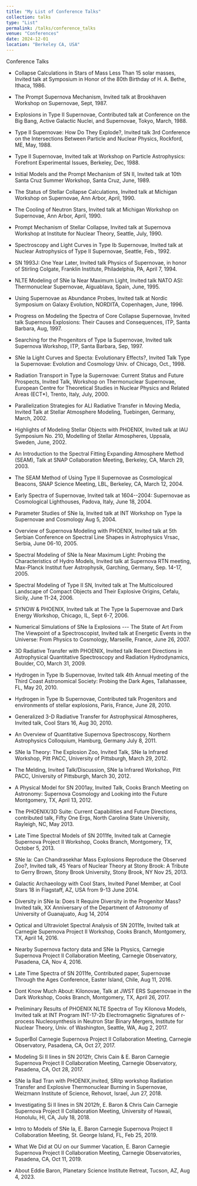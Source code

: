 ```yaml
---
title: "My List of Conference Talks"
collection: talks
type: "List"
permalink: /talks/conference_talks
venue: "Conferences"
date: 2024-12-01
location: "Berkeley CA, USA"
---
```


Conference Talks

* Collapse Calculations in Stars of Mass Less Than 15 solar masses,
Invited talk at Symposium in Honor of the 80th Birthday of H. A. Bethe, Ithaca, 1986.

* The Prompt Supernova Mechanism, Invited talk at Brookhaven Workshop on
Supernovae, Sept, 1987.

* Explosions in Type II Supernovae,  Contributed talk at Conference on the Big Bang,
Active Galactic Nuclei, and Supernovae, Tokyo, March, 1988.

* Type II Supernovae: How Do They Explode?,  Invited talk 3rd Conference on
the Intersections Between Particle and Nuclear Physics, Rockford, ME,
May, 1988.

* Type II Supernovae, Invited talk at Workshop on Particle Astrophysics:
Forefront Experimental Issues, Berkeley, Dec, 1988.

* Initial Models and the Prompt
Mechanism of SN II, Invited talk at 10th Santa Cruz Summer Workshop, Santa Cruz,
June, 1989.

* The Status of Stellar Collapse Calculations, Invited talk at
  Michigan
Workshop on Supernovae, Ann Arbor, April, 1990.

* The Cooling of Neutron Stars, Invited talk at Michigan
Workshop on Supernovae, Ann Arbor, April, 1990.

* Prompt Mechanism of Stellar Collapse, Invited talk at Supernova Workshop at
Institute for Nuclear Theory, Seattle, July, 1990.

* Spectroscopy and Light Curves in Type Ib Supernovae, Invited
  talk at Nuclear
Astrophysics of Type II Supernovae, Seattle, Feb., 1992.

* SN 1993J: One Year Later, Invited talk  Physics of
Supernovae, in honor of Stirling Colgate, Franklin Institute,
Philadelphia, PA, April 7, 1994.

* NLTE Modeling of SNe Ia Near Maximum Light,
Invited talk NATO ASI: Thermonuclear Supernovae, Aiguablava,
Spain, June, 1995.

* Using Supernovae as Abundance Probes, Invited talk at Nordic Symposium on
Galaxy Evolution, NORDITA, Copenhagen, June, 1996. 

* Progress on Modeling the Spectra of Core Collapse
Supernovae, Invited talk Supernova Explosions: Their Causes and
Consequences, ITP, Santa Barbara, Aug, 1997.

* Searching for the Progenitors of Type Ia 
Supernovae, Invited talk Supernova Workshop, ITP, Santa
Barbara, Sep, 1997.

* SNe Ia Light Curves and Specta: Evolutionary Effects?,
Invited Talk Type Ia Supernovae: Evolution and Cosmology
Univ. of Chicago, Oct., 1998. 

* Radiation Transport in Type Ia Supernovae: Current Status and
Future Prospects, Invited Talk, Workshop on Thermonuclear
Supernovae, European Centre for Theoretical Studies in Nuclear
Physics and Related Areas (ECT*), Trento, Italy, July, 2000.

* Parallelization Strategies for ALI Radiative Transfer in
Moving Media, Invited Talk at Stellar Atmosphere Modeling, Tuebingen,
Germany, March, 2002.

* Highlights of Modeling Stellar Objects with
PHOENIX, Invited talk at 
IAU Symposium No. 210,
Modelling of Stellar Atmospheres, Uppsala, Sweden, June, 2002.


* An Introduction to the Spectral Fitting Expanding Atmosphere
  Method (SEAM), Talk at SNAP
Collaboration Meeting, Berkeley, CA, March 29, 2003.


* The SEAM Method of Using Type II Supernovae as Cosmological Beacons, SNAP Science Meeting, LBL, Berkeley, CA, March 12, 2004.

* Early Spectra of Supernovae, Invited talk at 1604--2004:
  Supernovae as Cosmological Lighthouses, Padova, Italy, June 18, 2004.

* Parameter Studies of SNe Ia, Invited talk at INT
Workshop on Type Ia Supernovae and Cosmology Aug 5, 2004.

* Overview of Supernova Modeling
    with PHOENIX, Invited talk at 5th Serbian Conference on
Spectral Line Shapes in Astrophysics Vrsac, Serbia, June 06-10, 2005.

* Spectral Modeling of SNe Ia Near Maximum Light: Probing
   the Characteristics of Hydro Models, Invited talk at Supernova
   RTN meeting, Max-Planck Institut fuer Astrophysik, Garching,
   Germany, Sep. 14-17, 2005.

* Spectral Modeling of Type II SN, Invited talk at The
   Multicoloured Landscape of Compact Objects and Their Explosive
   Origins, Cefalu, Sicily, June 11-24, 2006.

* SYNOW & PHOENIX, Invited talk at The
   Type Ia Supernovae and Dark Energy Workshop, Chicago, IL, 
   Sept 6-7, 2006.


* Numerical Simulations of SNe Ia Explosions --- The State of Art From The
Viewpoint of a Spectroscopist, Invited talk at Energetic Events in
the Universe: From Physics to Cosmology, Marseille, France, June 26, 2007. 

* 3D Radiative Transfer with PHOENIX, Invited talk Recent
  Directions in Astrophysical Quantitative 
Spectroscopy and Radiation Hydrodynamics, Boulder, CO, March 31, 2009. 

* Hydrogen in Type Ib Supernovae, Invited talk 4th Annual
  meeting of the Third Coast Astronomical Society: Probing the Dark
  Ages, Tallahassee, FL, 
  May 20, 2010.

* Hydrogen in Type Ib Supernovae, Contributed  talk
  Progenitors and environments of stellar explosions, Paris, France, 
  June 28, 2010.


* Generalized 3-D Radiative Transfer for Astrophysical Atmospheres, Invited  talk,
  Cool Stars 16, Aug 30, 2010.

* An Overview of Quantitative Supernova Spectroscopy,
  Northern Astrophysics Colloquium, Hamburg, Germany
  July 8, 2011.

* SNe Ia Theory: The Explosion Zoo, Invited Talk, SNe Ia
  Infrared Workshop, Pitt PACC, University of Pittsburgh, March 29, 2012.

* The Melding, Invited Talk/Discussion, SNe Ia
  Infrared Workshop, Pitt PACC, University of Pittsburgh, March 30, 2012.

* A Physical Model for SN 2001ay, Invited Talk, Cooks Branch
  Meeting on Astronomy: Supernova Cosmology and Looking into the Future
  Montgomery, TX, April 13, 2012.

* The PHOENIX/3D Suite: Current Capabilities and Future
  Directions, contributed talk, Fifty One Ergs, North Carolina State
  University, Rayleigh, NC, May 2013.

* Late Time Spectral Models of SN 2011fe, Invited talk at Carnegie Supernova
  Project II Workshop, Cooks Branch, Montgomery, TX, October 5, 2013.

* SNe Ia: Can Chandrasekhar Mass Explosions Reproduce
  the Observed Zoo?, Invited talk, 45 Years of Nuclear Theory at
  Stony Brook: A Tribute to Gerry Brown, Stony Brook University, Stony
  Brook, NY Nov 25, 2013. 


* Galactic Archaeology with Cool Stars, Invited Panel Member, at Cool
  Stars 18 in Flagstaff, AZ, USA from 9-13 June 2014.

* Diversity in SNe Ia: Does It Require Diversity in the
  Progenitor Mass? Invited talk, XX Anniversary of the Department of
  Astronomy of University of Guanajuato, Aug 14, 2014

* Optical and Ultraviolet Spectral Analysis of SN 2011fe,
  Invited talk at Carnegie Supernova
  Project II Workshop, Cooks Branch, Montgomery, TX, April 14, 2016.

* Nearby Supernova factory data and SNe Ia Physics,
  Carnegie Supernova
  Project II Collaboration Meeting, Carnegie Observatory, Pasadena,
  CA,  Nov 4, 2016.

* Late Time Spectra of SN 2011fe, Contributed paper,
  Supernovae Through the Ages 
  Conference, Easter Island, Chile, Aug 11, 2016.

* Dont Know Much About: Kilonovae, Talk at JWST ERS
  Supernovae in the Dark Workshop, Cooks Branch, Montgomery, TX, April 26, 2017.


* Preliminary Results of PHOENIX NLTE Spectra of Toy Kilonova
  Models, Invited talk at INT Program INT-17-2b
Electromagnetic Signatures of r-process Nucleosynthesis in Neutron
Star Binary Mergers, Institute for Nuclear Theory, Univ. of
Washington, Seattle, WA, Aug 2, 2017.


* SuperBol
  Carnegie Supernova
  Project II Collaboration Meeting, Carnegie Observatory, Pasadena,
  CA,  Oct 27, 2017.

* Modeling Si II lines in SN 2012fr, Chris Cain & E. Baron
  Carnegie Supernova
  Project II Collaboration Meeting, Carnegie Observatory, Pasadena,
  CA,  Oct 28, 2017.

* SNe Ia Rad Tran with PHOENIX,invited, SRitp workshop Radiation
  Transfer and Explosive Thermonuclear Burning in Supernovae, Weizmann
  Institute of Science, Rehovot, Israel, Jun 27, 2018.

* Investigating Si II lines in SN 2012fr, E. Baron & Chris Cain
  Carnegie Supernova
  Project II Collaboration Meeting, University of Hawaii, Honolulu, HI,
  CA,  July 18, 2018.
  
* Intro to Models of SNe Ia, E. Baron
  Carnegie Supernova
  Project II Collaboration Meeting, St. George Island, FL, 
  Feb 25, 2019.

* What We Did at OU on our Summer Vacation, E. Baron
  Carnegie Supernova
  Project II Collaboration Meeting, Carnegie Observatories, Pasadena, CA,
  Oct 11, 2019.


* About Eddie Baron, Planetary Science Institute Retreat, Tucson, AZ, Aug 4, 2023.
  
  
